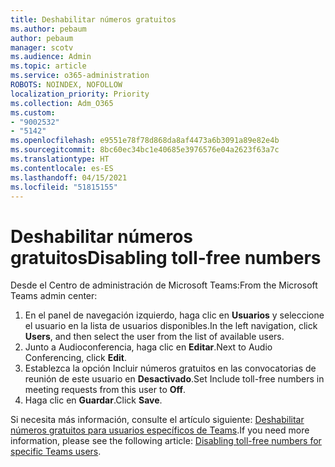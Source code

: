 ```yaml
---
title: Deshabilitar números gratuitos
ms.author: pebaum
author: pebaum
manager: scotv
ms.audience: Admin
ms.topic: article
ms.service: o365-administration
ROBOTS: NOINDEX, NOFOLLOW
localization_priority: Priority
ms.collection: Adm_O365
ms.custom:
- "9002532"
- "5142"
ms.openlocfilehash: e9551e78f78d868da8af4473a6b3091a89e82e4b
ms.sourcegitcommit: 8bc60ec34bc1e40685e3976576e04a2623f63a7c
ms.translationtype: HT
ms.contentlocale: es-ES
ms.lasthandoff: 04/15/2021
ms.locfileid: "51815155"
---
```

# <a name="disabling-toll-free-numbers"></a><span data-ttu-id="e2c5a-102">Deshabilitar números gratuitos</span><span class="sxs-lookup"><span data-stu-id="e2c5a-102">Disabling toll-free numbers</span></span>

<span data-ttu-id="e2c5a-103">Desde el Centro de administración de Microsoft Teams:</span><span class="sxs-lookup"><span data-stu-id="e2c5a-103">From the Microsoft Teams admin center:</span></span>

1. <span data-ttu-id="e2c5a-104">En el panel de navegación izquierdo, haga clic en **Usuarios** y seleccione el usuario en la lista de usuarios disponibles.</span><span class="sxs-lookup"><span data-stu-id="e2c5a-104">In the left navigation, click **Users**, and then select the user from the list of available users.</span></span>
2. <span data-ttu-id="e2c5a-105">Junto a Audioconferencia, haga clic en **Editar**.</span><span class="sxs-lookup"><span data-stu-id="e2c5a-105">Next to Audio Conferencing, click **Edit**.</span></span>
3. <span data-ttu-id="e2c5a-106">Establezca la opción Incluir números gratuitos en las convocatorias de reunión de este usuario en **Desactivado**.</span><span class="sxs-lookup"><span data-stu-id="e2c5a-106">Set Include toll-free numbers in meeting requests from this user to **Off**.</span></span>
4. <span data-ttu-id="e2c5a-107">Haga clic en **Guardar**.</span><span class="sxs-lookup"><span data-stu-id="e2c5a-107">Click **Save**.</span></span>

<span data-ttu-id="e2c5a-108">Si necesita más información, consulte el artículo siguiente: [Deshabilitar números gratuitos para usuarios específicos de Teams](https://docs.microsoft.com/microsoftteams/disabling-toll-free-numbers-for-specific-teams-users).</span><span class="sxs-lookup"><span data-stu-id="e2c5a-108">If you need more information, please see the following article: [Disabling toll-free numbers for specific Teams users](https://docs.microsoft.com/microsoftteams/disabling-toll-free-numbers-for-specific-teams-users).</span></span>
